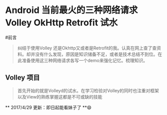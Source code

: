 # Android 当前最火的三种网络请求 Volley OkHttp Retrofit 试水
#前言
>纠结于使用Volley 还是Okhttp又或者是Retrofit的我。认真在网上查了查资料。却并没有什么发现，原因是知识储备不足，或者是技术总结不到位。在此准备使用这三种网络请求各写一个demo来强化记忆。梳理知识。

## Volley 项目
> 首先开始的就是Volleyd的试水。在学习检验对Volley的同时也注重对框架以及View的熟练掌握这都是不可或缺的技能

** 2017/4/29 更新：即日起能看妹子了  **:smile: